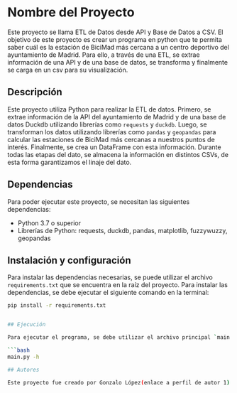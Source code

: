 # Nombre del Proyecto

Este proyecto se llama ETL de Datos desde API y Base de Datos a CSV. El objetivo de este proyecto es crear un programa en python que te permita saber cuál es la estación de BiciMad más cercana a un centro deportivo del ayuntamiento de Madrid. Para ello, a través de una ETL, se extrae información de una API y de una base de datos, se transforma y finalmente se carga en un csv para su visualización. 

## Descripción

Este proyecto utiliza Python para realizar la ETL de datos. Primero, se extrae información de la API del ayuntamiento de Madrid y de una base de datos Duckdb utilizando librerías como `requests` y `duckdb`. Luego, se transforman los datos utilizando librerías como `pandas` y `geopandas` para calcular las estaciones de BiciMad más cercanas a nuestros puntos de interés. Finalmente, se crea un DataFrame con esta información. Durante todas las etapas del dato, se almacena la información en distintos CSVs, de esta forma garantizamos el linaje del dato.

## Dependencias

Para poder ejecutar este proyecto, se necesitan las siguientes dependencias:

- Python 3.7 o superior
- Librerías de Python: requests, duckdb, pandas, matplotlib, fuzzywuzzy, geopandas


## Instalación y configuración

Para instalar las dependencias necesarias, se puede utilizar el archivo `requirements.txt` que se encuentra en la raíz del proyecto. Para instalar las dependencias, se debe ejecutar el siguiente comando en la terminal:

```bash
pip install -r requirements.txt


## Ejecución

Para ejecutar el programa, se debe utilizar el archivo principal `main.py` que se encuentra en la raiz del proyecto. Para ejecutar la ETL, existen dos posibles opciones. Ejecuta el siguiente comando para más información:

```bash
main.py -h

## Autores

Este proyecto fue creado por Gonzalo López(enlace a perfil de autor 1)

